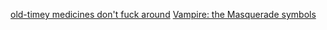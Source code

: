 [old-timey medicines don't fuck around](https://milliebeeweasel.tumblr.com/post/137966942730/brendonbrandon-she-who-shall-not-be-laid)
[Vampire: the Masquerade symbols](https://whitewolf.fandom.com/wiki/Vampire:_The_Masquerade_symbols)
